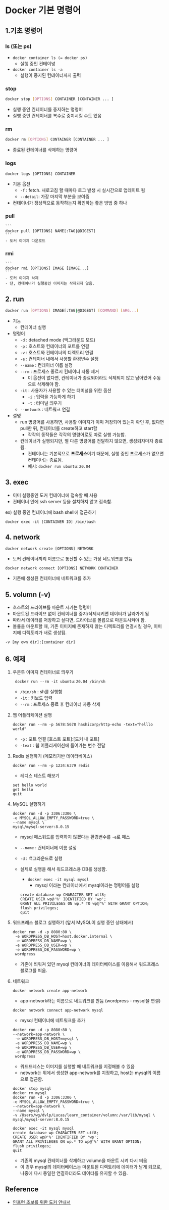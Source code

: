 # Docker 기본 명령어

## 1.기초 명령어

### ls (또는 ps)

- `docker container ls (= docker ps)`
	- 실행 중인 컨테이넝
- `docker container ls -a`
	- 실행이 중지된 컨테이너까지 출력


### stop
```bash
docker stop [OPTIONS] CONTAINER [CONTAINER ... ]
```

- 실행 중인 컨테이너를 중지하는 명령어
- 실행 중인 컨테이너를 복수로 중지시킬 수도 있음


### rm
```bash
docker rm [OPTIONS] CONTAINER [CONTAINER ... ]
```

- 종료된 컨테이너를 삭제하는 명령어


### logs
```
docker logs [OPTIONS] CONTAINER
```
- 기본 옵션
	- `-f` : fetch. 새로고침 할 때마다 로그 발생 시 실시간으로 업데이트 됨
	- `--detail`: 가장 마지막 부분을 보여줌
- 컨테이너가 정상적으로 동작하는지 확인하는 좋은 방법 중 하나


### pull 

	```
	docker pull [OPTIONS] NAME[:TAG|@DIGEST]
	```
	- 도커 이미지 다운로드

### rmi

	```
	docker rmi [OPTIONS] IMAGE [IMAGE...]
	```
	- 도커 이미지 삭제
	- 단, 컨테이너가 실행중인 이미지는 삭제되지 않음.

## 2. run

```bash
docker run [OPTIONS] IMAGE[:TAG|@DIGEST] [COMMAND] [ARG...]
```
- 기능
	- 컨테이너 실행
- 명령어
	- `-d` : detached mode (백그라운드 모드)
	- `-p` : 호스트와 컨테이너의 포트를 연결
	- `-v` : 호스트와 컨테이너의 디렉토리 연결
	- `-e` : 컨테이너 내에서 사용할 환경변수 설정
	- `--name` : 컨테이너 이름 설정
	- `--rm` : 프로세스 종료시 컨테이너 자동 제거
		- 이 옵션이 없다면, 컨테이너가 종료되더라도 삭제되지 않고 남아있어 수동으로 삭제해야 함.
	- `-it` : 사용자가 사용할 수 있는 터미널을 위한 옵션
		- `-i` : 입력을 가능하게 하기
		- `-t` : 터미널 띄우기
	- `--network` : 네트워크 연결
- 설명
	- run 명령어를 사용하면, 사용할 이미지가 이미 저장되어 있는지 확인 후, 없다면 pull한 뒤, 컨테이너를 create하고 start함 
		- 각각의 동작들은 각각의 명령어로도 따로 실행 가능함.
	- 컨테이너가 실행되지만, 별 다른 명령어를 전달하지 않으면, 생성되자마자 종료됨.
		- 컨테이너는 기본적으로 **프로세스**이기 때문에, 실행 중인 프로세스가 없으면 컨테이너는 종료됨.
		- 예시: `docker run ubuntu:20.04`


## 3. exec

- 이미 실행중인 도커 컨테이너에 접속할 때 사용
- 컨테이너 안에 ssh server 등을 설치하지 않고 접속함.

ex) 실행 중인 컨테이너에 bash shell에 접근하기
```
docker exec -it [CONTAINER ID] /bin/bash
```


## 4. network

```
docker network create [OPTIONS] NETWORK
```

- 도커 컨테이너끼리 이름으로 통신할 수 있는 가상 네트워크를 만듬


```
docker network connect [OPTIONS] NETWORK CONTAINER
```

- 기존에 생성된 컨테이너에 네트워크를 추가

## 5. volumn (-v)

- 호스트의 드라이브를 마운트 시키는 명령어
- 마운트된 드라이브 없이 컨테이너를 중지/삭제시키면 데이터가 날라가게 됨
- 따라서 데이터를 저장하고 싶다면, 드라이브를 볼륨으로 마운트시켜야 함.
- 볼륨을 마운트할 때, 기존 이미지에 존재하지 않는 디렉토리를 연결시킬 경우, 이미지에 디렉토리가 새로 생성됨.

```
-v [my own dir]:[container dir]
```



## 6. 예제

1. 우분투 이미지 컨테이너로 띄우기
	
	```
	 docker run --rm -it ubuntu:20.04 /bin/sh
	```
	- `/bin/sh` : sh를 실행함
	- `-it` : 키보드 입력
	- `--rm` : 프로세스 종료 후 컨테이너 자동 삭제

2. 웹 어플리케이션 실행
	
	```
	docker run --rm -p 5678:5678 hashicorp/http-echo -text="helllo world" 
	```
	- `-p` : 포트 연결 [호스트 포트]:[도커 내 포트]
	- `-text` : 웹 어플리케이션에 들어가는 변수 전달
	
3. Redis 실행하기 (메모리기반 데이터베이스)
	
	```
	docker run --rm -p 1234:6379 redis
	```	
	- 레디스 테스트 해보기

	```
	set hello world
	get hello
	quit
	```
4. MySQL 실행하기
	
	```
	docker run -d -p 3306:3306 \
	-e MYSQL_ALLOW_EMPTY_PASSWORD=true \
	--name mysql \
	mysql/mysql-server:8.0.15
	```	
	- mysql 패스워드를 입력하지 않겠다는 환경변수를 `-e`로 패스
	- `--name` : 컨테이너에 이름 설정
	- `-d` : 백그라운드로 실행

	- 실제로 실행을 해서 워드프레스용 DB를 생성함.
		- `docker exec -it mysql mysql`
			- mysql 이라는 컨테이너에서 mysql이라는 명령어를 실행
		```
		create database wp CHARACTER SET utf8;
		CREATE USER wp@'%' IDENTIFIED BY 'wp';
		GRANT ALL PRIVILEGES ON wp.* TO wp@'%' WITH GRANT OPTION;
		flush privileges;
		quit
		```
	
	
5. 워드프레스 블로그 실행하기 (앞서 MySQL이 실행 중인 상태에서)
	
	```
	docker run -d -p 8080:80 \
	 -e WORDPRESS_DB_HOST=host.docker.internal \
	 -e WORDPRESS_DB_NAME=wp \
	 -e WORDPRESS_DB_USER=wp \
	 -e WORDPRESS_DB_PASSWORD=wp \
	 wordpress
	 ```
	 - 기존에 띄워져 있던 mysql 컨테이너의 데이터베이스를 이용해서 워드프레스 블로그를 띄움.
		
6. 네트워크

	```
	docker network create app-network
	```
	- app-network라는 이름으로 네트워크를 만듬 (wordpress - mysql을 연결)

	
	```
	docker network connect app-network mysql
	```
	- mysql 컨테이너에 네트워크를 추가

	
	```
	docker run -d -p 8080:80 \
	--network=app-network \
	 -e WORDPRESS_DB_HOST=mysql \
	 -e WORDPRESS_DB_NAME=wp \
	 -e WORDPRESS_DB_USER=wp \
	 -e WORDPRESS_DB_PASSWORD=wp \
	 wordpress
	```
	- 워드프레스는 이미지를 실행할 때 네트워크를 지정해볼 수 있음
	- network는 위에서 생성한 app-network를 지정하고, host는 mysql의 이름으로 접근함.

	```
	docker stop mysql
	docker rm mysql
	docker run -d -p 3306:3306 \
	-e MYSQL_ALLOW_EMPTY_PASSWORD=true \
	--network=app-network \
	--name mysql \
	-v /Users/wg/dvlp/Lucas/learn_container/volumn:/var/lib/mysql \
	mysql/mysql-server:8.0.15
	
	docker exec -it mysql mysql
	create database wp CHARACTER SET utf8;
	CREATE USER wp@'%' IDENTIFIED BY 'wp';
	GRANT ALL PRIVILEGES ON wp.* TO wp@'%' WITH GRANT OPTION;
	flush privileges;
	quit	
	```
	- 기존의 mysql 컨테이너를 삭제하고 volumn을 마운트 시켜 다시 띄움
	- 이 경우 mysql의 데이터베이스는 마운트된 디렉토리에 데이터가 남게 되므로, 나중에 다시 동일한 연결하더라도 데이터를 유지할 수 있음.		

## Reference

- [인프런 초보를 위한 도커 안내서](https://www.inflearn.com/course/%EB%8F%84%EC%BB%A4-%EC%9E%85%EB%AC%B8#)
